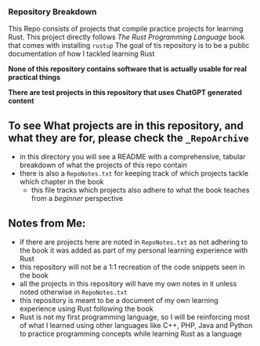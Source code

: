 ### Repository Breakdown

This Repo consists of projects that compile practice projects for learning Rust.
This project directly follows *The Rust Programming Language* book that comes with installing `rustup`
The goal of tis repository is to be a public documentation of how I tackled learning Rust

**None of this repository contains software that is actually usable for real practical things**

**There are test projects in this repository that uses ChatGPT generated content**

## To see What projects are in this repository, and what they are for, please check the `_RepoArchive`
- in this directory you will see a README with a comprehensive, tabular breakdown of what the projects of this repo contain
- there is also a `RepoNotes.txt` for keeping track of which projects tackle which chapter in the book
    - this file tracks which projects also adhere to what the book teaches from a *beginner* perspective

## Notes from Me:
- if there are projects here are noted in `RepoNotes.txt` as not adhering to the book it was added as part of my personal learning experience with Rust
- this repository will not be a 1:1 recreation of the code snippets seen in the book
- all the projects in this repository will have my own notes in it unless noted otherwise in `RepoNotes.txt`
- this repository is meant to be a document of my own learning experience using Rust following the book
- Rust is not my first programming language, so I will be reinforcing most of what I learned using other languages like C++, PHP, Java and Python to practice programming concepts while learning Rust as a language
